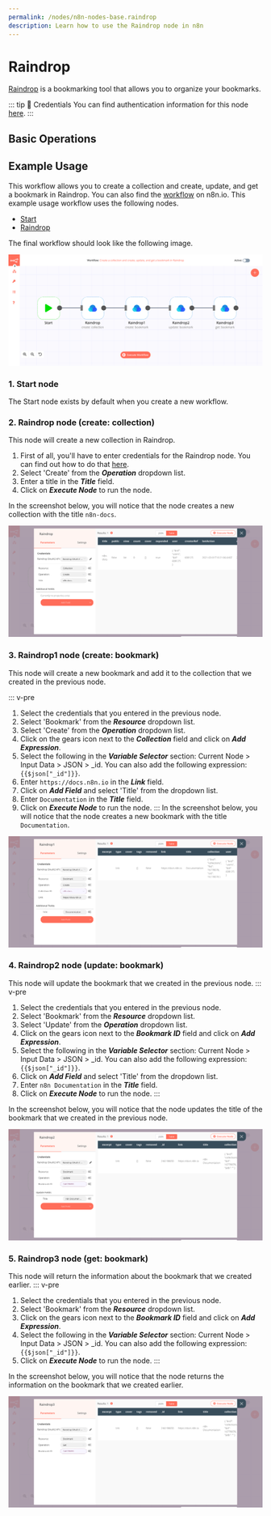 ```yaml
---
permalink: /nodes/n8n-nodes-base.raindrop
description: Learn how to use the Raindrop node in n8n
---
```


# Raindrop

[Raindrop](https://raindrop.io) is a bookmarking tool that allows you to organize your bookmarks.

::: tip 🔑 Credentials
You can find authentication information for this node [here](../../../credentials/Raindrop/README.md).
:::

## Basic Operations

<Resource node="n8n-nodes-base.raindrop" />

## Example Usage

This workflow allows you to create a collection and create, update, and get a bookmark in Raindrop. You can also find the [workflow](https://n8n.io/workflows/959) on n8n.io. This example usage workflow uses the following nodes.
- [Start](../../core-nodes/Start/README.md)
- [Raindrop]()

The final workflow should look like the following image.

![A workflow with the Raindrop node](./workflow.png)

### 1. Start node

The Start node exists by default when you create a new workflow.

### 2. Raindrop node (create: collection)

This node will create a new collection in Raindrop.

1. First of all, you'll have to enter credentials for the Raindrop node. You can find out how to do that [here](../../../credentials/Raindrop/README.md).
2. Select 'Create' from the ***Operation*** dropdown list.
3. Enter a title in the ***Title*** field.
4. Click on ***Execute Node*** to run the node.

In the screenshot below, you will notice that the node creates a new collection with the title `n8n-docs`.

![Using the Raindrop node to create a new collection](./Raindrop_node.png)

### 3. Raindrop1 node (create: bookmark)

This node will create a new bookmark and add it to the collection that we created in the previous node.

::: v-pre
1. Select the credentials that you entered in the previous node.
2. Select 'Bookmark' from the ***Resource*** dropdown list.
3. Select 'Create' from the ***Operation*** dropdown list.
4. Click on the gears icon next to the ***Collection*** field and click on ***Add Expression***.
5. Select the following in the ***Variable Selector*** section: Current Node > Input Data > JSON > _id. You can also add the following expression: `{{$json["_id"]}}`.
6. Enter `https://docs.n8n.io` in the ***Link*** field.
7. Click on ***Add Field*** and select 'Title' from the dropdown list.
8. Enter `Documentation` in the ***Title*** field.
9. Click on ***Execute Node*** to run the node.
:::
In the screenshot below, you will notice that the node creates a new bookmark with the title `Documentation`.

![Using the Raindrop node to create a new bookmark](./Raindrop1_node.png)

### 4. Raindrop2 node (update: bookmark)

This node will update the bookmark that we created in the previous node.
::: v-pre
1. Select the credentials that you entered in the previous node.
2. Select 'Bookmark' from the ***Resource*** dropdown list.
3. Select 'Update' from the ***Operation*** dropdown list.
4. Click on the gears icon next to the ***Bookmark ID*** field and click on ***Add Expression***.
5. Select the following in the ***Variable Selector*** section: Current Node > Input Data > JSON > _id. You can also add the following expression: `{{$json["_id"]}}`.
6. Click on ***Add Field*** and select 'Title' from the dropdown list.
7. Enter `n8n Documentation` in the ***Title*** field.
8. Click on ***Execute Node*** to run the node.
:::

In the screenshot below, you will notice that the node updates the title of the bookmark that we created in the previous node.

![Using the Raindrop node to update a bookmark](./Raindrop2_node.png)

### 5. Raindrop3 node (get: bookmark)

This node will return the information about the bookmark that we created earlier.
::: v-pre
1. Select the credentials that you entered in the previous node.
2. Select 'Bookmark' from the ***Resource*** dropdown list.
3. Click on the gears icon next to the ***Bookmark ID*** field and click on ***Add Expression***.
4. Select the following in the ***Variable Selector*** section: Current Node > Input Data > JSON > _id. You can also add the following expression: `{{$json["_id"]}}`.
5. Click on ***Execute Node*** to run the node.
:::

In the screenshot below, you will notice that the node returns the information on the bookmark that we created earlier.

![Using the Raindrop node to get a bookmark](./Raindrop3_node.png)
